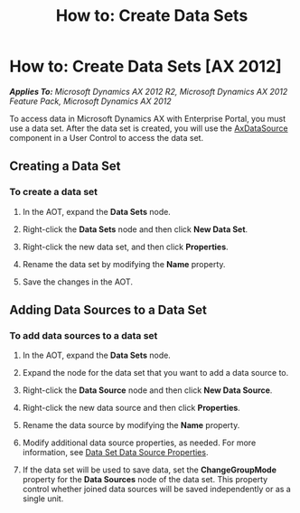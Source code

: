 ﻿---
title: 'How to: Create Data Sets'
TOCTitle: 'How to: Create Data Sets'
ms:assetid: 31547e4a-ae10-42dc-a012-704d6eb04d30
ms:mtpsurl: https://msdn.microsoft.com/en-us/library/Cc552190(v=AX.60)
ms:contentKeyID: 35245187
ms.date: 11/07/2012
mtps_version: v=AX.60
---

# How to: Create Data Sets [AX 2012]


_**Applies To:** Microsoft Dynamics AX 2012 R2, Microsoft Dynamics AX 2012 Feature Pack, Microsoft Dynamics AX 2012_

To access data in Microsoft Dynamics AX with Enterprise Portal, you must use a data set. After the data set is created, you will use the [AxDataSource](axdatasource.md) component in a User Control to access the data set.

## Creating a Data Set

### To create a data set

1.  In the AOT, expand the **Data Sets** node.

2.  Right-click the **Data Sets** node and then click **New Data Set**.

3.  Right-click the new data set, and then click **Properties**.

4.  Rename the data set by modifying the **Name** property.

5.  Save the changes in the AOT.

## Adding Data Sources to a Data Set

### To add data sources to a data set

1.  In the AOT, expand the **Data Sets** node.

2.  Expand the node for the data set that you want to add a data source to.

3.  Right-click the **Data Source** node and then click **New Data Source**.

4.  Right-click the new data source and then click **Properties**.

5.  Rename the data source by modifying the **Name** property.

6.  Modify additional data source properties, as needed. For more information, see [Data Set Data Source Properties](https://msdn.microsoft.com/en-us/library/cc550315\(v=ax.60\)).

7.  If the data set will be used to save data, set the **ChangeGroupMode** property for the **Data Sources** node of the data set. This property control whether joined data sources will be saved independently or as a single unit.

